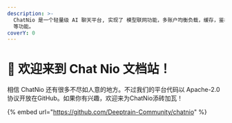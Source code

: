 ```yaml
---
description: >-
  ChatNio 是一个轻量级 AI 聊天平台, 实现了 模型联网功能，多账户均衡负载，缓存，鉴权系统，支持 Stream 实时响应，图像生成，对话记忆
  等功能。
coverY: 0
---
```


# 👋 欢迎来到 Chat Nio 文档站！

相信 ChatNio 还有很多不尽如人意的地方。不过我们的平台代码以 Apache-2.0 协议开放在GitHub。如果你有兴趣，欢迎来为ChatNio添砖加瓦！

{% embed url="https://github.com/Deeptrain-Community/chatnio" %}
